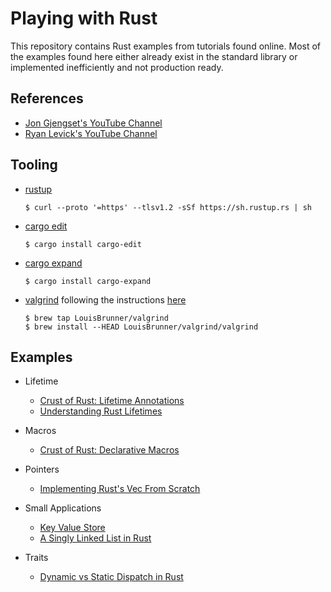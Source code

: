 # Playing with Rust

This repository contains Rust examples from tutorials found online. Most of the examples found here either already exist
in the standard library or implemented inefficiently and not production ready.

## References

- [Jon Gjengset's YouTube Channel](https://www.youtube.com/channel/UC_iD0xppBwwsrM9DegC5cQQ)
- [Ryan Levick's YouTube Channel](https://www.youtube.com/c/RyanLevicksVideos)

## Tooling

- [rustup](https://rustup.rs/)

  ```shell
  $ curl --proto '=https' --tlsv1.2 -sSf https://sh.rustup.rs | sh
  ```

- [cargo edit](https://github.com/killercup/cargo-edit)

  ```shell
  $ cargo install cargo-edit
  ```

- [cargo expand](https://github.com/dtolnay/cargo-expand)

  ```shell
  $ cargo install cargo-expand
  ```

- [valgrind](https://valgrind.org/) following the instructions [here](https://github.com/LouisBrunner/valgrind-macos)

  ```shell
  $ brew tap LouisBrunner/valgrind
  $ brew install --HEAD LouisBrunner/valgrind/valgrind
  ```

## Examples

- Lifetime
    - [Crust of Rust: Lifetime Annotations](str-split/README.md)
    - [Understanding Rust Lifetimes](lifetime/README.md)

- Macros
    - [Crust of Rust: Declarative Macros](vec-mac/README.md)

- Pointers
    - [Implementing Rust's Vec From Scratch](myvec/README.md)

- Small Applications
    - [Key Value Store](kvstore/README.md)
    - [A Singly Linked List in Rust](linked-list/README.md)

- Traits
    - [Dynamic vs Static Dispatch in Rust](traits/README.md)
